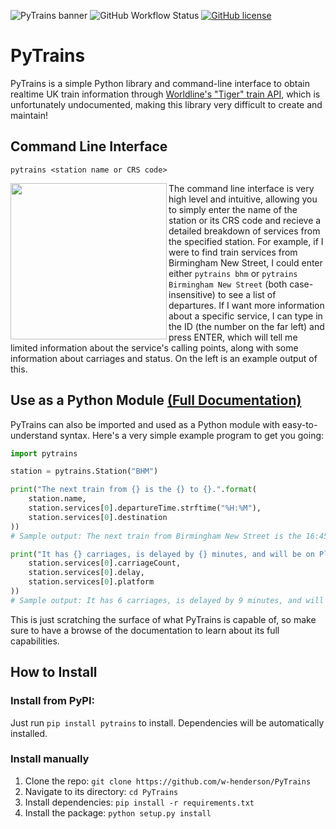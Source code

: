 ![PyTrains banner](assets/banner.png)
![GitHub Workflow Status](https://img.shields.io/github/workflow/status/w-henderson/PyTrains/PyTrains-Tests) [![GitHub license](https://img.shields.io/github/license/w-henderson/PyTrains)](https://github.com/w-henderson/PyTrains/blob/master/LICENSE)

# PyTrains

PyTrains is a simple Python library and command-line interface to obtain realtime UK train information through [Worldline's "Tiger" train API](http://iris2.rail.co.uk/tiger/), which is unfortunately undocumented, making this library very difficult to create and maintain!

## Command Line Interface
```
pytrains <station name or CRS code>
```

<img src="assets/example_cli_output.png" align="left" width="250">

The command line interface is very high level and intuitive, allowing you to simply enter the name of the station or its CRS code and recieve a detailed breakdown of services from the specified station. For example, if I were to find train services from Birmingham New Street, I could enter either `pytrains bhm` or `pytrains Birmingham New Street` (both case-insensitive) to see a list of departures. If I want more information about a specific service, I can type in the ID (the number on the far left) and press ENTER, which will tell me limited information about the service's calling points, along with some information about carriages and status. On the left is an example output of this.

## Use as a Python Module [(Full Documentation)](DOCUMENTATION.md)
PyTrains can also be imported and used as a Python module with easy-to-understand syntax. Here's a very simple example program to get you going:
```py
import pytrains

station = pytrains.Station("BHM")

print("The next train from {} is the {} to {}.".format(
    station.name,
    station.services[0].departureTime.strftime("%H:%M"),
    station.services[0].destination
))
# Sample output: The next train from Birmingham New Street is the 16:45 to Four Oaks.

print("It has {} carriages, is delayed by {} minutes, and will be on Platform {}.".format(
    station.services[0].carriageCount,
    station.services[0].delay,
    station.services[0].platform
))
# Sample output: It has 6 carriages, is delayed by 9 minutes, and will be on Platform 8.
```

This is just scratching the surface of what PyTrains is capable of, so make sure to have a browse of the documentation to learn about its full capabilities.

## How to Install

### Install from PyPI:
Just run `pip install pytrains` to install. Dependencies will be automatically installed.

### Install manually
1. Clone the repo: `git clone https://github.com/w-henderson/PyTrains`
2. Navigate to its directory: `cd PyTrains`
3. Install dependencies: `pip install -r requirements.txt`
4. Install the package: `python setup.py install`